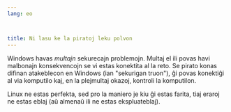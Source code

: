 ```yaml
---
lang: eo



title: Ni lasu ke la piratoj leku polvon
---
```


Windows havas <i>multajn</i> sekurecajn problemojn. Multaj el ili povas havi malbonajn konsekvencojn se vi estas konektita al la reto. Se pirato konas difinan atakeblecon en Windows (ian "sekurigan truon"), ĝi povas konektiĝi al via komputilo kaj, en la plejmultaj okazoj, kontroli la komputilon.

Linux ne estas perfekta, sed pro la maniero je kiu ĝi estas farita, tiaj eraroj ne estas eblaj (aŭ almenaŭ ili ne estas ekspluateblaj).




